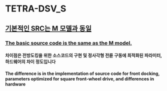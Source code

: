 # TETRA-DSV_S

## [기본적인 SRC는 M 모델과 동일](https://github.com/Hyulim-Networks/TETRA-DSV_M)

### [The basic source code is the same as the M model.](https://github.com/Hyulim-Networks/TETRA-DSV_M)

#### 차이점은 전방도킹을 위한 소스코드의 구현 및 정사각형 전륜 구동에 최적화된 파라미터, 하드웨어의 차이 정도입니다

#### The difference is in the implementation of source code for front docking, parameters optimized for square front-wheel drive, and differences in hardware

